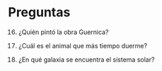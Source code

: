 # Preguntas
16. ¿Quién pintó la obra Guernica?

17. ¿Cuál es el animal que más tiempo duerme?

18. ¿En qué galaxia se encuentra el sistema solar?

